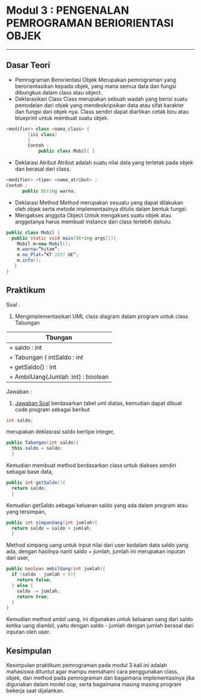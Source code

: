 # Modul 3 : PENGENALAN PEMROGRAMAN BERIORIENTASI OBJEK

<hr>

## Dasar Teori
* Pemrograman Berorientasi Objek
Merupakan pemrograman yang berorientasikan kepada objek, yang mana semua data dan fungsi dibungkus dalam class atau object.
* Deklarasikan Class
Class merupakan sebuah wadah yang berisi suatu pemodelan dari objek yang mendeskripsikan data atau sifat karakter dan fungsi dari objek nya. Class sendiri dapat diartikan cetak biru atau blueprint untuk membuat suatu objek.
```java
<modifier> class <nama_class> {
        [isi class]
        }
        Contoh : 
            public class Mobil{ }
```
* Deklarasi Atribut
Atribut adalah suatu nilai data yang terletak pada objek dan berasal dari class.
```java
<modifier> <tipe> <nama_atribut> ;
Contoh : 
      public String warna;
```
* Deklarasi Method
Method merupakan sesuatu yang dapat dilakukan oleh objek serta metode implementasinya ditulis dalam bentuk fungsi.
* Mengakses anggota Object
Untuk mengakses suatu objek atau anggotanya harus membuat instance dari class terlebih dahulu.
```java
public class Mobil {
  public static void main(String args[]){ 
    Mobil m=new Mobil();
    m.warna=”hitam”;
    m.no_Plat=”KT 2837 UE”;
    m.info();
   }
}
```

## Praktikum 
Soal : 
1. Mengimplementasikan UML class diagram dalam program untuk class Tabungan

| Tbungan | 
|-------|
|+ saldo : int|
|+ Tabungan ( intSaldo : int|
|+ getSaldo() : int|
|+ AmbilUang(Jumlah :int) : boolean|

Jawaban : 
1. [Jawaban Soal](https://github.com/Alissyah/20104013_Alissyah-Putri_Pemrograman2/blob/Modul3/src/Modul3/Latihan/Tabungan.java)
berdasarkan tabel uml diatas, kemudian dapat dibuat code program sebagai berikut

```java
int saldo;
```
merupakan deklasrasi saldo bertipe integer,
```java
public Tabungan(int saldo){
  this.saldo = saldo;
  }
```
Kemudian membuat method berdasarkan class untuk diakses sendiri sebagai base data,
```java
public int getSaldo(){
  return saldo;
  }
```
Kemudian getSaldo sebagai keluaran saldo yang ada dalam program atau yang tersimpan,

```java
public int simpanUang(int jumlah){
  return saldo = saldo + jumlah;
  }
```
Method simpang uang untuk input nilai dari user kedalam data saldo yang ada, dengan hasilnya nanti saldo + jumlah, jumlah ini merupakan inputan dari user,
```java
public boolean ambilUang(int jumlah){
  if (saldo - jumlah < 0){
    return false;
  } else {
    saldo -= jumlah;
    return true;
  }
}
```
Kemudian method ambil uang, ini digunakan untuk keluaran uang dari saldo ketika uang diambil, yaitu dengan saldo - jumlah dengan jumlah berasal dari inputan oleh user.

## Kesimpulan
Kesimpulan praktikum pemrograman pada modul 3 kali ini adalah mahasiswa dituntut agar mampu memahami cara penggunakan class, objek, dan method pada pemrograman dan bagaimana implementasinya jika digunakan dalam model oop, serta bagaimana masing masing program bekerja saat dijalankan.
